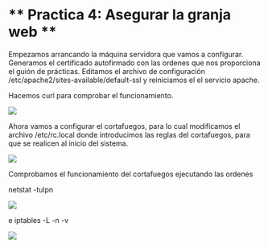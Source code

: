 ** Practica 4: Asegurar la granja web **
=======================================================


Empezamos arrancando la máquina servidora que vamos a configurar.
Generamos el certificado autofirmado con las ordenes que nos proporciona el guión de prácticas.
Editamos el archivo de configuración /etc/apache2/sites-available/default-ssl y reiniciamos el el servicio apache.

Hacemos curl para comprobar el funcionamiento.

<img src="./imagenes/img2.png"/>

Ahora vamos a configurar el cortafuegos, para lo cual modificamos el archivo /etc/rc.local donde introducimos las reglas del cortafuegos,
para que se realicen al inicio del sistema.

<img src="./imagenes/img1.png"/>

Comprobamos el funcionamiento del cortafuegos ejecutando las ordenes

netstat -tulpn

<img src="./imagenes/img4.png"/>

e iptables -L -n -v

<img src="./imagenes/img5.png"/>
